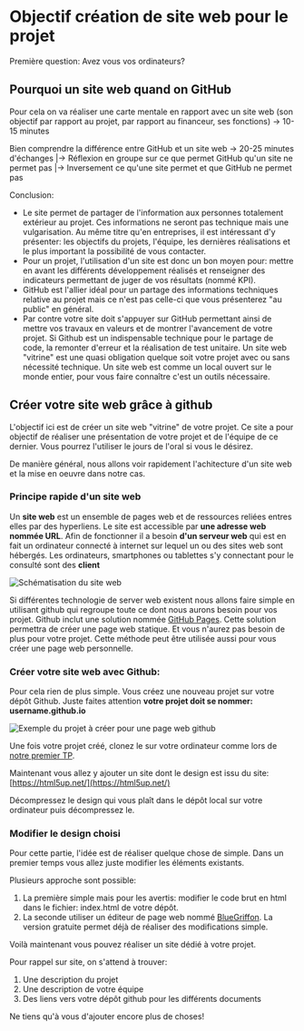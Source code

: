 # Objectif création de site web pour le projet

Première question: Avez vous vos ordinateurs?

## Pourquoi un site web quand on GitHub

Pour cela on va réaliser une carte mentale en rapport avec un site web (son objectif par rapport au projet, par rapport au financeur, ses fonctions) -> 10-15 minutes

Bien comprendre la différence entre GitHub et un site web -> 20-25 minutes d'échanges
|-> Réflexion en groupe sur ce que permet GitHub qu'un site ne permet pas
|-> Inversement ce qu'une site permet et que GitHub ne permet pas

Conclusion: 
- Le site permet de partager de l'information aux personnes totalement extérieur au projet. Ces informations ne seront pas technique mais une vulgarisation. Au même titre qu'en entreprises, il est intéressant d'y présenter: les objectifs du projets, l'équipe, les dernières réalisations et le plus important la possibilité de vous contacter. 
- Pour un projet, l'utilisation d'un site est donc un bon moyen pour: mettre en avant les différents développement réalisés et renseigner des indicateurs permettant de juger de vos résultats (nommé KPI).
- GitHub est l'allier idéal pour un partage des informations techniques relative au projet mais ce n'est pas celle-ci que vous présenterez "au public" en général.
- Par contre votre site doit s'appuyer sur GitHub permettant ainsi de mettre vos travaux en valeurs et de montrer l'avancement de votre projet. Si Github est un indispensable technique pour le partage de code, la remonter d'erreur et la réalisation de test unitaire. Un site web "vitrine" est une quasi obligation quelque soit votre projet avec ou sans nécessité technique. Un site web est comme un local ouvert sur le monde entier, pour vous faire connaître c'est un outils nécessaire.

## Créer votre site web grâce à github

L'objectif ici est de créer un site web "vitrine" de votre projet. Ce site a pour objectif de réaliser une présentation de votre projet et de l'équipe de ce dernier. Vous pourrez l'utiliser le jours de l'oral si vous le désirez.

De manière général, nous allons voir rapidement l'achitecture d'un site web et la mise en oeuvre dans notre cas.

### Principe rapide d'un site web

Un **site web** est un ensemble de pages web et de ressources reliées entres elles par des hyperliens. Le site est accessible par **une adresse web nommée URL**. Afin de fonctionner il a besoin **d'un serveur web** qui est en fait un ordinateur connecté à internet sur lequel un ou des sites web sont hébergés. Les ordinateurs, smartphones ou tablettes s'y connectant pour le consulté sont des **client**

![Schématisation du site web](https://i0.wp.com/www.playhooky.fr/wp-content/uploads/2019/10/Playhooky.fr-Du-serveur-au-navigateur.png?resize=1024%2C385&ssl=1)

Si différentes technologie de server web existent nous allons faire simple en utilisant github qui regroupe toute ce dont nous aurons besoin pour vos projet. Github inclut une solution nommée [GitHub Pages](https://pages.github.com/). Cette solution permettra de créer une page web statique. Et vous n'aurez pas besoin de plus pour votre projet. Cette méthode peut être utilisée aussi pour vous créer une page web personnelle.

### Créer votre site web avec Github:

Pour cela rien de plus simple. Vous créez une nouveau projet sur votre dépôt Github. Juste faites attention **votre projet doit se nommer: username.github.io**

![Exemple du projet à créer pour une page web github](https://cdn.kastatic.org/ka-perseus-images/c6725e26e2668e6072d0905232e28dc24e34c069.png)

Une fois votre projet créé, clonez le sur votre ordinateur comme lors de [notre premier TP](https://github.com/jmtrivial/tp-git).

Maintenant vous allez y ajouter un site dont le design est issu du site: [https://html5up.net/](https://html5up.net/)

Décompressez le design qui vous plaît dans le dépôt local sur votre ordinateur puis décompressez le.

### Modifier le design choisi

Pour cette partie, l'idée est de réaliser quelque chose de simple. Dans un premier temps vous allez juste modifier les éléments existants.

Plusieurs approche sont possible:
1. La première simple mais pour les avertis: modifier le code brut en html dans le fichier: index.html de votre dépôt.
2. La seconde utiliser un éditeur de page web nommé [BlueGriffon](http://www.bluegriffon.org/). La version gratuite permet déjà de réaliser des modifications simple.

Voilà maintenant vous pouvez réaliser un site dédié à votre projet. 

Pour rappel sur site, on s'attend à trouver:
1. Une description du projet
2. Une description de votre équipe
3. Des liens vers votre dépôt github pour les différents documents

Ne tiens qu'à vous d'ajouter encore plus de choses!
